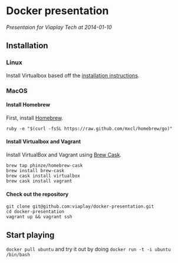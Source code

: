 # Docker presentation
*Presentaion for Viaplay Tech at 2014-01-10*

## Installation
### Linux
Install Virtualbox based off the [installation instructions](https://www.virtualbox.org/wiki/Linux_Downloads).

### MacOS

#### Install Homebrew
First, install [Homebrew](http://brew.sh/).

	ruby -e "$(curl -fsSL https://raw.github.com/mxcl/homebrew/go)"

#### Install Virtualbox and Vagrant
Install VirtualBox and Vagrant using [Brew Cask](https://github.com/phinze/homebrew-cask).

	brew tap phinze/homebrew-cask
	brew install brew-cask
	brew cask install virtualbox
	brew cask install vagrant

#### Check out the repository

	git clone git@github.com:viaplay/docker-presentation.git
	cd docker-presentation
	vagrant up && vagrant ssh


## Start playing 

`docker pull ubuntu` and try it out by doing `docker run -t -i ubuntu /bin/bash`